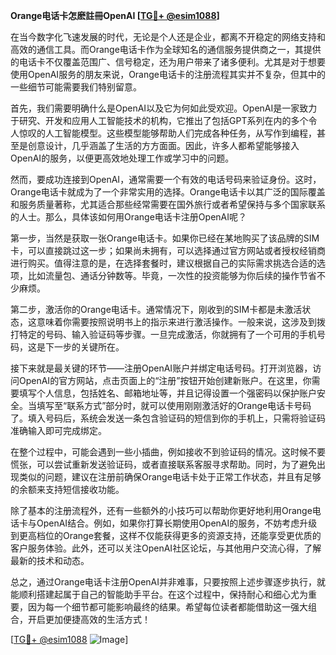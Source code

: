 **Orange电话卡怎麽註冊OpenAI [[TG💪+ @esim1088](https://t.me/s/esim1088)]**

在当今数字化飞速发展的时代，无论是个人还是企业，都离不开稳定的网络支持和高效的通信工具。而Orange电话卡作为全球知名的通信服务提供商之一，其提供的电话卡不仅覆盖范围广、信号稳定，还为用户带来了诸多便利。尤其是对于想要使用OpenAI服务的朋友来说，Orange电话卡的注册流程其实并不复杂，但其中的一些细节可能需要我们特别留意。

首先，我们需要明确什么是OpenAI以及它为何如此受欢迎。OpenAI是一家致力于研究、开发和应用人工智能技术的机构，它推出了包括GPT系列在内的多个令人惊叹的人工智能模型。这些模型能够帮助人们完成各种任务，从写作到编程，甚至是创意设计，几乎涵盖了生活的方方面面。因此，许多人都希望能够接入OpenAI的服务，以便更高效地处理工作或学习中的问题。

然而，要成功连接到OpenAI，通常需要一个有效的电话号码来验证身份。这时，Orange电话卡就成为了一个非常实用的选择。Orange电话卡以其广泛的国际覆盖和服务质量著称，尤其适合那些经常需要在国外旅行或者希望保持与多个国家联系的人士。那么，具体该如何用Orange电话卡注册OpenAI呢？

第一步，当然是获取一张Orange电话卡。如果你已经在某地购买了该品牌的SIM卡，可以直接跳过这一步；如果尚未拥有，可以选择通过官方网站或者授权经销商进行购买。值得注意的是，在选择套餐时，建议根据自己的实际需求挑选合适的选项，比如流量包、通话分钟数等。毕竟，一次性的投资能够为你后续的操作节省不少麻烦。

第二步，激活你的Orange电话卡。通常情况下，刚收到的SIM卡都是未激活状态，这意味着你需要按照说明书上的指示来进行激活操作。一般来说，这涉及到拨打特定的号码、输入验证码等步骤。一旦完成激活，你就拥有了一个可用的手机号码，这是下一步的关键所在。

接下来就是最关键的环节——注册OpenAI账户并绑定电话号码。打开浏览器，访问OpenAI的官方网站，点击页面上的“注册”按钮开始创建新账户。在这里，你需要填写个人信息，包括姓名、邮箱地址等，并且记得设置一个强密码以保护账户安全。当填写至“联系方式”部分时，就可以使用刚刚激活好的Orange电话卡号码了。填入号码后，系统会发送一条包含验证码的短信到你的手机上，只需将验证码准确输入即可完成绑定。

在整个过程中，可能会遇到一些小插曲，例如接收不到验证码的情况。这时候不要慌张，可以尝试重新发送验证码，或者直接联系客服寻求帮助。同时，为了避免出现类似的问题，建议在注册前确保Orange电话卡处于正常工作状态，并且有足够的余额来支持短信接收功能。

除了基本的注册流程外，还有一些额外的小技巧可以帮助你更好地利用Orange电话卡与OpenAI结合。例如，如果你打算长期使用OpenAI的服务，不妨考虑升级到更高档位的Orange套餐，这样不仅能获得更多的资源支持，还能享受更优质的客户服务体验。此外，还可以关注OpenAI社区论坛，与其他用户交流心得，了解最新的技术和动态。

总之，通过Orange电话卡注册OpenAI并非难事，只要按照上述步骤逐步执行，就能顺利搭建起属于自己的智能助手平台。在这个过程中，保持耐心和细心尤为重要，因为每一个细节都可能影响最终的结果。希望每位读者都能借助这一强大组合，开启更加便捷高效的生活方式！

[[TG💪+ @esim1088](https://t.me/s/esim1088) ![Image](https://i.postimg.cc/4NQfJmqS/Snipaste-2025-05-13-00-14-12.png)]